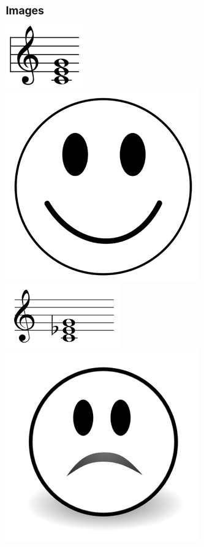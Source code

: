 # Images
![alt text](https://github.com/wittenjeremy/openframeworks/blob/master/Assignment_3/Elements/cmajor.jpg)
![alt text](https://github.com/wittenjeremy/openframeworks/blob/master/Assignment_3/Elements/happyface.jpg)
![alt text](https://github.com/wittenjeremy/openframeworks/blob/master/Assignment_3/Elements/cminor.jpg)
![alt text](https://github.com/wittenjeremy/openframeworks/blob/master/Assignment_3/Elements/sadface.jpg)
